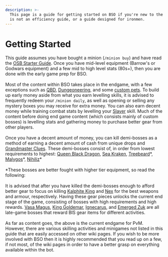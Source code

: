 ```yaml
---
description: >-
  This page is a guide for getting started on BSO if you're new to the bot. It
  is not an efficiency guide, or a guide designed for ironmen.
---
```


# Getting Started

This guide assumes you have bought a minion (`/minion buy`) and have read the [OSB Starter Guide](https://wiki.oldschool.gg/getting-started/beginner-guide). Once you have mid-level equipment (Barrow's or Godwars equipment) and a few mid to high level stats (80s+), then you are done with the early game prep for BSO.\
\
Most of the content within BSO takes place in the endgame, with a few exceptions such as [QBD](https://bso-wiki.oldschool.gg/bosses/demi-bosses/queen-black-dragon), [Dungeoneering](skills/dungeoneering-training/), and some [custom pets](custom-items/pets.md). To build up early money aside from what you earn levelling skills, it is advised to frequently redeem your `/minion daily`, as well as opening or selling any mystery boxes you may receive for extra money. You can also earn decent money while training combat stats by levelling your [Slayer](https://bso-wiki.oldschool.gg/skills/slayer) skill. Much of the content before doing end game content (which consists mainly of custom bosses) is levelling stats and gathering money to purchase better gear from other players.\
\
Once you have a decent amount of money, you can kill demi-bosses as a method of earning a decent amount of cash from unique drops and [Grandmaster Clues](https://bso-wiki.oldschool.gg/custom-items/grandmaster-clues). These demi-bosses consist of, in order from lowest requirements to highest: [Queen Black Dragon](https://bso-wiki.oldschool.gg/bosses/demi-bosses/queen-black-dragon), [Sea Kraken](https://bso-wiki.oldschool.gg/bosses/demi-bosses/sea-kraken), [Treebeard](https://bso-wiki.oldschool.gg/bosses/demi-bosses/treebeard)\*, [Malygos](https://bso-wiki.oldschool.gg/bosses/demi-bosses/malygos)\*, [Nihiliz](bosses/demi-bosses/nihiliz.md)\*\
\
\*These bosses are better fought with higher tier equipment, so read the following:\
\
It is advised that after you have killed the demi-bosses enough to afford better gear to focus on killing [Kalphite King](https://bso-wiki.oldschool.gg/bosses/kalphite-king) and [Nex](https://bso-wiki.oldschool.gg/bosses/nex) for the best weapons and armour, respectively. Having these gear pieces unlocks the current end stage of the game, consisting of bosses with high requirements and high rewards. [Vasa Magus](https://bso-wiki.oldschool.gg/bosses/vasa-magus), [King Goldemar](https://bso-wiki.oldschool.gg/bosses/king-goldemar), [Ignecarus](https://bso-wiki.oldschool.gg/bosses/ignecarus), and [Emerged Zuk](minigames/emerged-zuk-inferno.md) are all late-game bosses that reward BIS gear items for different activities.\
\
As far as content goes, the above is the current endgame for PvM. However, there are various skilling activities and minigames not listed in this guide that are easily accessed on other wiki pages. If you wish to be more involved with BSO then it is highly recommended that you read up on a few, if not most, of the wiki pages in order to have a better grasp on everything available within the bot.
